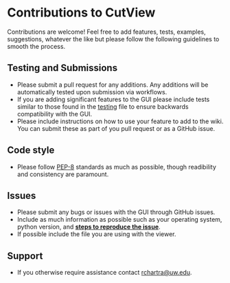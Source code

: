 # Contributions to CutView

Contributions are welcome! Feel free to add features, tests, examples, suggestions, whatever the like but please follow the following guidelines to smooth the process.

## Testing and Submissions

- Please submit a pull request for any additions. Any additions will be automatically tested upon submission via workflows.
- If you are adding significant features to the GUI please include tests similar to those found in the [testing](old_t3st_app.py) file to ensure backwards compatibility with the GUI.
- Please include instructions on how to use your feature to add to the wiki. You can submit these as part of you pull request or as a GitHub issue.

## Code style

- Please follow [PEP-8]( <https://www.python.org/dev/peps/pep-0008/>) standards as much as possible, though readibility and consistency are paramount.

## Issues

- Please submit any bugs or issues with the GUI through GitHub issues.
- Include as much information as possible such as your operating system, python version, and <ins>**steps to reproduce the issue**</ins>.
- If possible include the file you are using with the viewer.

## Support

- If you otherwise require assistance contact rchartra@uw.edu.
